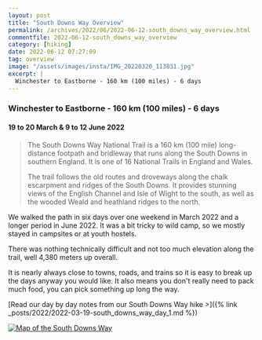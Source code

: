 ```yaml
---
layout: post
title: "South Downs Way Overview"
permalink: /archives/2022/06/2022-06-12-south_downs_way_overview.html
commentfile: 2022-06-12-south_downs_way_overview
category: [hiking]
date: 2022-06-12 07:27:09
tag: overview
image: "/assets/images/insta/IMG_20220320_113831.jpg"
excerpt: |
  Winchester to Eastborne - 160 km (100 miles) - 6 days
---
```


### Winchester to Eastborne - 160 km (100 miles) - 6 days

#### 19 to 20 March & 9 to 12 June 2022

> The South Downs Way National Trail is a 160 km (100 mile) long-distance footpath and bridleway that runs along the South Downs in southern England. It is one of 16 National Trails in England and Wales.
>
> The trail follows the old routes and droveways along the chalk escarpment and ridges of the South Downs. It provides stunning views of the English Channel and Isle of Wight to the south, as well as the wooded Weald and heathland ridges to the north.

We walked the path in six days over one weekend in March 2022 and a longer period in June 2022. It was a bit tricky to wild camp, so we mostly stayed in campsites or at youth hostels.

There was nothing technically difficult and not too much elevation along the trail, well 4,380 meters up overall.

It is nearly always close to towns, roads, and trains so it is easy to break up the days anyway you would like. It also means you don't really need to pack much food, you can pick something up long the way.

[Read our day by day notes from our South Downs Way hike >]({% link _posts/2022/2022-03-19-south_downs_way_day_1.md %})

[![Map of the South Downs Way](https://southdownsway.org/wp-content/uploads/2020/07/southdowns-transparent.png "Map of the South Downs Way")](https://southdownsway.org/wp-content/uploads/2020/07/southdowns-transparent.png)

